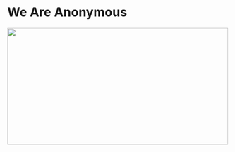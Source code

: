 <!DOCTYPE html>
<head>
</head>
<body>
<h1> We Are Anonymous </h1>
<img src="https://static.iris.net.co/semana/upload/images/2020/6/1/675397_1.jpg"  width="500" height="265"></img>
</body>
